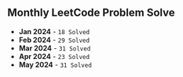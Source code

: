 ## Monthly LeetCode Problem Solve
- **Jan 2024**  - `18 Solved`
- **Feb 2024**  - `29 Solved`
- **Mar 2024**  - `31 Solved`
- **Apr 2024**  - `23 Solved`
- **May 2024**  - `31 Solved`
